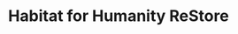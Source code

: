 ---
title: "Habitat for Humanity ReStore"
url: /greensboro/habitat-for-humanity-restore/
shop: charity
---
